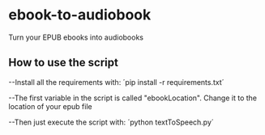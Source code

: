 # ebook-to-audiobook
Turn your EPUB ebooks into audiobooks

## How to use the script
--Install all the requirements with:
´pip install -r requirements.txt´

--The first variable in the script is called "ebookLocation". Change it to the location of your epub file

--Then just execute the script with:
´python textToSpeech.py´
